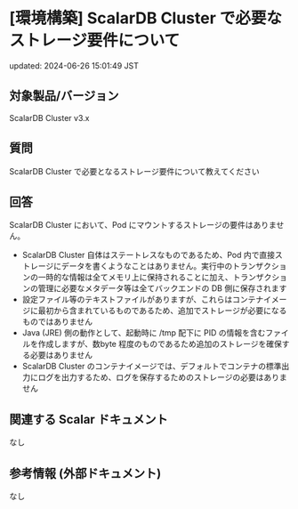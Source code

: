 # [環境構築] ScalarDB Cluster で必要なストレージ要件について

updated: 2024-06-26 15:01:49 JST

## 対象製品/バージョン

ScalarDB Cluster v3.x  
  

## 質問

ScalarDB Cluster で必要となるストレージ要件について教えてください

## 回答

ScalarDB Cluster において、Pod
にマウントするストレージの要件はありません。

-   ScalarDB Cluster 自体はステートレスなものであるため、Pod
    内で直接ストレージにデータを書くようなことはありません。実行中のトランザクションの一時的な情報は全てメモリ上に保持されることに加え、トランザクションの管理に必要なメタデータ等は全てバックエンドの
    DB 側に保存されます
-   設定ファイル等のテキストファイルがありますが、これらはコンテナイメージに最初から含まれているものであるため、追加でストレージが必要になるものではありません
-   Java (JRE) 側の動作として、起動時に /tmp 配下に PID
    の情報を含むファイルを作成しますが、数byte
    程度のものであるため追加のストレージを確保する必要はありません
-   ScalarDB Cluster
    のコンテナイメージでは、デフォルトでコンテナの標準出力にログを出力するため、ログを保存するためのストレージの必要はありません

## 関連する Scalar ドキュメント

なし

## 参考情報 (外部ドキュメント)

なし
